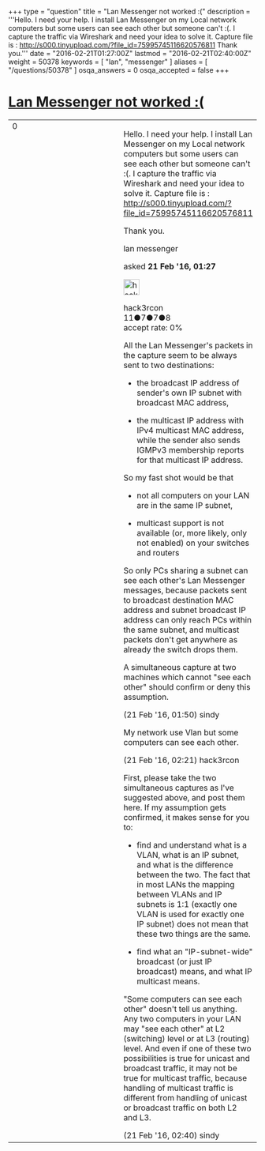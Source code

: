 +++
type = "question"
title = "Lan Messenger not worked :("
description = '''Hello. I need your help. I install Lan Messenger on my Local network computers but some users can see each other but someone can&#x27;t :(. I capture the traffic via Wireshark and need your idea to solve it. Capture file is : http://s000.tinyupload.com/?file_id=75995745116620576811 Thank you.'''
date = "2016-02-21T01:27:00Z"
lastmod = "2016-02-21T02:40:00Z"
weight = 50378
keywords = [ "lan", "messenger" ]
aliases = [ "/questions/50378" ]
osqa_answers = 0
osqa_accepted = false
+++

<div class="headNormal">

# [Lan Messenger not worked :(](/questions/50378/lan-messenger-not-worked)

</div>

<div id="main-body">

<div id="askform">

<table id="question-table" style="width:100%;"><colgroup><col style="width: 50%" /><col style="width: 50%" /></colgroup><tbody><tr class="odd"><td style="width: 30px; vertical-align: top"><div class="vote-buttons"><span id="post-50378-upvote" class="ajax-command post-vote up" rel="nofollow" title="I like this post (click again to cancel)"> </span><div id="post-50378-score" class="post-score" title="current number of votes">0</div><span id="post-50378-downvote" class="ajax-command post-vote down" rel="nofollow" title="I dont like this post (click again to cancel)"> </span> <span id="favorite-mark" class="ajax-command favorite-mark" rel="nofollow" title="mark/unmark this question as favorite (click again to cancel)"> </span><div id="favorite-count" class="favorite-count"></div></div></td><td><div id="item-right"><div class="question-body"><p>Hello. I need your help. I install Lan Messenger on my Local network computers but some users can see each other but someone can't :(. I capture the traffic via Wireshark and need your idea to solve it. Capture file is : <a href="http://s000.tinyupload.com/?file_id=75995745116620576811">http://s000.tinyupload.com/?file_id=75995745116620576811</a></p><p>Thank you.</p></div><div id="question-tags" class="tags-container tags"><span class="post-tag tag-link-lan" rel="tag" title="see questions tagged &#39;lan&#39;">lan</span> <span class="post-tag tag-link-messenger" rel="tag" title="see questions tagged &#39;messenger&#39;">messenger</span></div><div id="question-controls" class="post-controls"></div><div class="post-update-info-container"><div class="post-update-info post-update-info-user"><p>asked <strong>21 Feb '16, 01:27</strong></p><img src="https://secure.gravatar.com/avatar/1f1d393403ea997213960ee852d8f897?s=32&amp;d=identicon&amp;r=g" class="gravatar" width="32" height="32" alt="hack3rcon&#39;s gravatar image" /><p><span>hack3rcon</span><br />
<span class="score" title="11 reputation points">11</span><span title="7 badges"><span class="badge1">●</span><span class="badgecount">7</span></span><span title="7 badges"><span class="silver">●</span><span class="badgecount">7</span></span><span title="8 badges"><span class="bronze">●</span><span class="badgecount">8</span></span><br />
<span class="accept_rate" title="Rate of the user&#39;s accepted answers">accept rate:</span> <span title="hack3rcon has no accepted answers">0%</span></p></div></div><div id="comments-container-50378" class="comments-container"><span id="50380"></span><div id="comment-50380" class="comment"><div id="post-50380-score" class="comment-score"></div><div class="comment-text"><p>All the Lan Messenger's packets in the capture seem to be always sent to two destinations:</p><ul><li><p>the broadcast IP address of sender's own IP subnet with broadcast MAC address,</p></li><li><p>the multicast IP address with IPv4 multicast MAC address, while the sender also sends IGMPv3 membership reports for that multicast IP address.</p></li></ul><p>So my fast shot would be that</p><ul><li><p>not all computers on your LAN are in the same IP subnet,</p></li><li><p>multicast support is not available (or, more likely, only not enabled) on your switches and routers</p></li></ul><p>So only PCs sharing a subnet can see each other's Lan Messenger messages, because packets sent to broadcast destination MAC address and subnet broadcast IP address can only reach PCs within the same subnet, and multicast packets don't get anywhere as already the switch drops them.</p><p>A simultaneous capture at two machines which cannot "see each other" should confirm or deny this assumption.</p></div><div id="comment-50380-info" class="comment-info"><span class="comment-age">(21 Feb '16, 01:50)</span> <span class="comment-user userinfo">sindy</span></div></div><span id="50381"></span><div id="comment-50381" class="comment"><div id="post-50381-score" class="comment-score"></div><div class="comment-text"><p>My network use Vlan but some computers can see each other.</p></div><div id="comment-50381-info" class="comment-info"><span class="comment-age">(21 Feb '16, 02:21)</span> <span class="comment-user userinfo">hack3rcon</span></div></div><span id="50382"></span><div id="comment-50382" class="comment"><div id="post-50382-score" class="comment-score"></div><div class="comment-text"><p>First, please take the two simultaneous captures as I've suggested above, and post them here. If my assumption gets confirmed, it makes sense for you to:</p><ul><li><p>find and understand what is a VLAN, what is an IP subnet, and what is the difference between the two. The fact that in most LANs the mapping between VLANs and IP subnets is 1:1 (exactly one VLAN is used for exactly one IP subnet) does not mean that these two things are the same.</p></li><li><p>find what an "IP-subnet-wide" broadcast (or just IP broadcast) means, and what IP multicast means.</p></li></ul><p>"Some computers can see each other" doesn't tell us anything. Any two computers in your LAN may "see each other" at L2 (switching) level or at L3 (routing) level. And even if one of these two possibilities is true for unicast and broadcast traffic, it may not be true for multicast traffic, because handling of multicast traffic is different from handling of unicast or broadcast traffic on both L2 and L3.</p></div><div id="comment-50382-info" class="comment-info"><span class="comment-age">(21 Feb '16, 02:40)</span> <span class="comment-user userinfo">sindy</span></div></div></div><div id="comment-tools-50378" class="comment-tools"></div><div class="clear"></div><div id="comment-50378-form-container" class="comment-form-container"></div><div class="clear"></div></div></td></tr></tbody></table>

</div>

</div>

